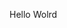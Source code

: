 Hello Wolrd



























































































































































































































































































































































































































































































































































































































































































































































































































































































































































































































































































































































































































































































































































































































































































































































































































































































































































































































































































































































































































































































































































































































































































































































































































































































































































































































































































































































































































































































































































































































































































































































































































































































































































































































































































































































































































































































































































































































































































































































































































































































































































































































































































































































































































































































































































































































































































































































































































































































































































































































































































































































































